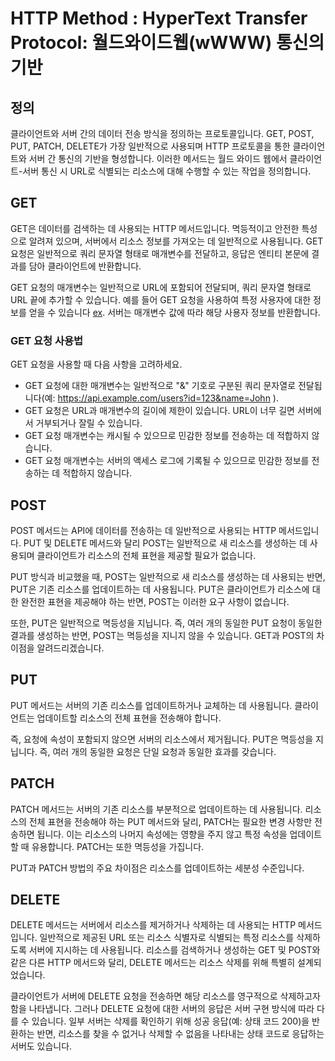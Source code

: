 # HTTP Method : HyperText Transfer Protocol: 월드와이드웹(wWWW) 통신의 기반


## 정의 
클라이언트와 서버 간의 데이터 전송 방식을 정의하는 프로토콜입니다. GET, POST, PUT, PATCH, DELETE가 가장 일반적으로 사용되며 HTTP 프로토콜을 통한 클라이언트와 서버 간 통신의 기반을 형성합니다. 이러한 메서드는 월드 와이드 웹에서 클라이언트-서버 통신 시 URL로 식별되는 리소스에 대해 수행할 수 있는 작업을 정의합니다.



## GET
GET은 데이터를 검색하는 데 사용되는 HTTP 메서드입니다. 멱등적이고 안전한 특성으로 알려져 있으며, 서버에서 리소스 정보를 가져오는 데 일반적으로 사용됩니다. GET 요청은 일반적으로 쿼리 문자열 형태로 매개변수를 전달하고, 응답은 엔티티 본문에 결과를 담아 클라이언트에 반환합니다.

GET 요청의 매개변수는 일반적으로 URL에 포함되어 전달되며, 쿼리 문자열 형태로 URL 끝에 추가할 수 있습니다. 예를 들어 GET 요청을 사용하여 특정 사용자에 대한 정보를 얻을 수 있습니다 [ex]('https://api.example.com/users?id=123'). 서버는 매개변수 값에 따라 해당 사용자 정보를 반환합니다.


### GET 요청 사용법
GET 요청을 사용할 때 다음 사항을 고려하세요.

- GET 요청에 대한 매개변수는 일반적으로 "&" 기호로 구분된 쿼리 문자열로 전달됩니다(예: https://api.example.com/users?id=123&name=John ).
- GET 요청은 URL과 매개변수의 길이에 제한이 있습니다. URL이 너무 길면 서버에서 거부되거나 잘릴 수 있습니다.
- GET 요청 매개변수는 캐시될 수 있으므로 민감한 정보를 전송하는 데 적합하지 않습니다.
- GET 요청 매개변수는 서버의 액세스 로그에 기록될 수 있으므로 민감한 정보를 전송하는 데 적합하지 않습니다.


## POST
POST 메서드는 API에 데이터를 전송하는 데 일반적으로 사용되는 HTTP 메서드입니다. PUT 및 DELETE 메서드와 달리 POST는 일반적으로 새 리소스를 생성하는 데 사용되며 클라이언트가 리소스의 전체 표현을 제공할 필요가 없습니다.


PUT 방식과 비교했을 때, POST는 일반적으로 새 리소스를 생성하는 데 사용되는 반면, PUT은 기존 리소스를 업데이트하는 데 사용됩니다. PUT은 클라이언트가 리소스에 대한 완전한 표현을 제공해야 하는 반면, POST는 이러한 요구 사항이 없습니다.

또한, PUT은 일반적으로 멱등성을 지닙니다. 즉, 여러 개의 동일한 PUT 요청이 동일한 결과를 생성하는 반면, POST는 멱등성을 지니지 않을 수 있습니다. GET과 POST의 차이점을 알려드리겠습니다.




## PUT
PUT 메서드는 서버의 기존 리소스를 업데이트하거나 교체하는 데 사용됩니다. 클라이언트는 업데이트할 리소스의 전체 표현을 전송해야 합니다.

즉, 요청에 속성이 포함되지 않으면 서버의 리소스에서 제거됩니다. PUT은 멱등성을 지닙니다. 즉, 여러 개의 동일한 요청은 단일 요청과 동일한 효과를 갖습니다.

## PATCH
PATCH 메서드는 서버의 기존 리소스를 부분적으로 업데이트하는 데 사용됩니다. 리소스의 전체 표현을 전송해야 하는 PUT 메서드와 달리, PATCH는 필요한 변경 사항만 전송하면 됩니다. 이는 리소스의 나머지 속성에는 영향을 주지 않고 특정 속성을 업데이트할 때 유용합니다. PATCH는 또한 멱등성을 가집니다.

PUT과 PATCH 방법의 주요 차이점은 리소스를 업데이트하는 세분성 수준입니다.


## DELETE

DELETE 메서드는 서버에서 리소스를 제거하거나 삭제하는 데 사용되는 HTTP 메서드입니다. 일반적으로 제공된 URL 또는 리소스 식별자로 식별되는 특정 리소스를 삭제하도록 서버에 지시하는 데 사용됩니다. 리소스를 검색하거나 생성하는 GET 및 POST와 같은 다른 HTTP 메서드와 달리, DELETE 메서드는 리소스 삭제를 위해 특별히 설계되었습니다.

클라이언트가 서버에 DELETE 요청을 전송하면 해당 리소스를 영구적으로 삭제하고자 함을 나타냅니다. 그러나 DELETE 요청에 대한 서버의 응답은 서버 구현 방식에 따라 다를 수 있습니다. 일부 서버는 삭제를 확인하기 위해 성공 응답(예: 상태 코드 200)을 반환하는 반면, 리소스를 찾을 수 없거나 삭제할 수 없음을 나타내는 상태 코드로 응답하는 서버도 있습니다.
